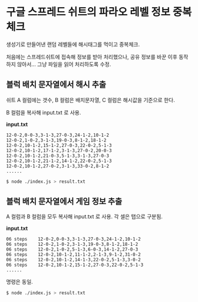 # 구글 스프레드 쉬트의 파라오 레벨 정보 중복체크

생성기로 만들어낸 랜덤 레벨들에 해시태그를 먹이고 중복체크. 

처음에는 스프레드쉬트에 접속해 정보를 받아 처리했으나, 공유 정보를 바꾼 이후 동작하지 않아서... 
그냥 파일을 읽어 처리하도록 수정. 


## 블럭 배치 문자열에서 해시 추출

쉬트 A 컬럼에는 갯수, B 컬럼은 배치문자열, C 컬럼은 해시값을 기준으로 한다. 

B 컬럼을 복사해 input.txt 로 사용. 

**input.txt**
```
12-0-2,0-0-3,3-1-3,27-0-3,24-1-2,10-1-2
12-0-2,1-0-2,3-1-3,19-0-3,8-1-2,18-1-2
12-0-2,10-1-2,15-1-2,27-0-3,22-0-2,5-1-3
12-0-2,10-1-2,17-1-2,3-1-3,27-0-2,20-0-3
12-0-2,10-1-2,21-0-3,5-1-3,3-1-3,27-0-3
12-0-2,10-1-2,21-1-2,14-1-2,22-0-2,5-1-3
12-0-2,10-1-2,27-0-2,3-1-3,33-0-2,8-1-2
......
```

```bash
$ node ./index.js > result.txt
```


## 블럭 배치 문자열에서 게임 정보 추출

A 컬럼과 B 컬럼을 모두 복사해 input.txt 로 사용. 각 셀은 탭으로 구분됨. 

**input.txt**

```
06 steps	12-0-2,0-0-3,3-1-3,27-0-3,24-1-2,10-1-2
06 steps	12-0-2,1-0-2,3-1-3,19-0-3,8-1-2,18-1-2
06 steps	12-0-2,1-0-2,5-1-3,6-0-3,14-1-2,27-0-3
06 steps	12-0-2,10-1-2,11-1-2,2-1-3,9-1-2,31-0-2
06 steps	12-0-2,10-1-2,14-1-3,22-0-2,5-1-3,3-0-2
06 steps	12-0-2,10-1-2,15-1-2,27-0-3,22-0-2,5-1-3
......
```

명령은 동일. 

```bash
$ node ./index.js > result.txt
```

